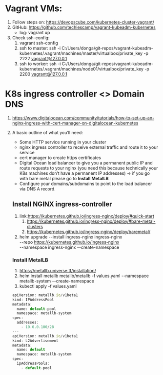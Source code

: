 # Vagrant VMs:

1. Follow steps on: https://devopscube.com/kubernetes-cluster-vagrant/
2. GitHub: https://github.com/techiescamp/vagrant-kubeadm-kubernetes
    - log: vagrant up
3. Check ssh-config:
    1. vagrant ssh-config
    2. ssh to master: ssh -i  C:/Users/donga/git-repos/vagrant-kubeadm-kubernetes/.vagrant/machines/master/virtualbox/private_key -p 2222 [vagrant@127.0.0.1](mailto:vagrant@127.0.0.1)
    3. ssh to worker: ssh -i   C:/Users/donga/git-repos/vagrant-kubeadm-kubernetes/.vagrant/machines/node01/virtualbox/private_key -p 2200 [vagrant@127.0.0.1](mailto:vagrant@127.0.0.1)

# K8s ingress controller <> Domain DNS

1. https://www.digitalocean.com/community/tutorials/how-to-set-up-an-nginx-ingress-with-cert-manager-on-digitalocean-kubernetes
2. A basic outline of what you’ll need:
    - Some HTTP service running in your cluster
    - nginx ingress controller to receive external traffic and route it to your service
    - cert manager to create https certificates
    - Digital Ocean load balancer to give you a permanent public IP and route requests to your nginx (you need this because technically your K8s machines don’t have a permanent IP addresses) ⇒ if you go with bare metal please go to **Install MetalLB**
    - Configure your domains/subdomains to point to the load balancer via DNS A record.
    
    ## Install NGINX ingress-controller
    
    1. link:https://kubernetes.github.io/ingress-nginx/deploy/#quick-start
        1. https://kubernetes.github.io/ingress-nginx/deploy/#bare-metal-clusters
        2. https://kubernetes.github.io/ingress-nginx/deploy/baremetal/
    2. helm upgrade --install ingress-nginx ingress-nginx \
    --repo https://kubernetes.github.io/ingress-nginx \
    --namespace ingress-nginx --create-namespace
        
    
    ### Install MetalLB
    
    1. https://metallb.universe.tf/installation/
    2. helm install metallb metallb/metallb -f values.yaml --namespace metallb-system --create-namespace
    3. kubectl apply -f values.yaml
    
    ```jsx
    apiVersion: metallb.io/v1beta1
    kind: IPAddressPool
    metadata:
      name: default-pool
      namespace: metallb-system
    spec:
      addresses:
        - 10.0.0.100/28
    ---
    apiVersion: metallb.io/v1beta1
    kind: L2Advertisement
    metadata:
      name: default
      namespace: metallb-system
    spec:
      ipAddressPools:
        - default-pool
    ```
